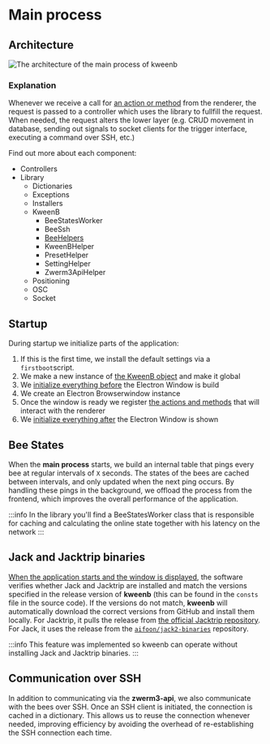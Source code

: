 # Main process

## Architecture

![The architecture of the main process of kweenb](/img/for-developers/kweenb/main-architecture.png)

### Explanation

Whenever we receive a call for [an action or method](actions-methods) from the renderer, the request is passed to a controller which uses the library to fullfill the request. When needed, the request alters the lower layer (e.g. CRUD movement in database, sending out signals to socket clients for the trigger interface, executing a command over SSH, etc.)

Find out more about each component:

- Controllers
- Library
  - Dictionaries
  - Exceptions
  - Installers
  - KweenB
    - BeeStatesWorker
    - BeeSsh
    - [BeeHelpers](library/kweenb/BeeHelpers)
    - KweenBHelper
    - PresetHelper
    - SettingHelper
    - Zwerm3ApiHelper
  - Positioning
  - OSC
  - Socket

## Startup

During startup we initialize parts of the application:

1. If this is the first time, we install the default settings via a `firstboot`script.
2. We make a new instance of [the KweenB object](kweenb) and make it global
3. We [initialize everything before](kweenb#async-initbeforewindow) the Electron Window is build
4. We create an Electron Browserwindow instance
5. Once the window is ready we register [the actions and methods](actions-methods) that will interact with the renderer
6. We [initialize everything after](kweenb#async-initafterwindowcallback-message-string--void) the Electron Window is shown

## Bee States

When the **main process** starts, we build an internal table that pings every bee at regular intervals of `X` seconds. The states of the bees are cached between intervals, and only updated when the next ping occurs. By handling these pings in the background, we offload the process from the frontend, which improves the overall performance of the application.

:::info
In the library you'll find a BeeStatesWorker class that is responsible for caching and calculating the online state together with his latency on the network
:::

## Jack and Jacktrip binaries

[When the application starts and the window is displayed](kweenb#async-initafterwindowcallback-message-string--void), the software verifies whether Jack and Jacktrip are installed and match the versions specified in the release version of **kweenb** (this can be found in the `consts` file in the source code). If the versions do not match, **kweenb** will automatically download the correct versions from GitHub and install them locally. For Jacktrip, it pulls the release from [the official Jacktrip repository](https://github.com/jacktrip/jacktrip/releases). For Jack, it uses the release from the [`aifoon/jack2-binaries`](https://github.com/aifoon/jack2-binaries) repository.

:::info
This feature was implemented so kweenb can operate without installing Jack and Jacktrip binaries.
:::

## Communication over SSH

In addition to communicating via the **zwerm3-api**, we also communicate with the bees over SSH. Once an SSH client is initiated, the connection is cached in a dictionary. This allows us to reuse the connection whenever needed, improving efficiency by avoiding the overhead of re-establishing the SSH connection each time.
